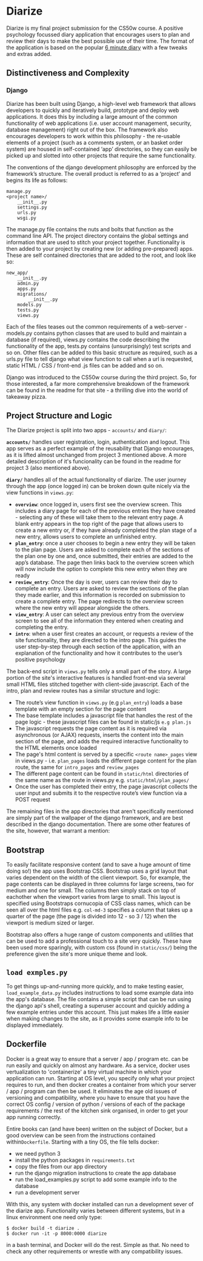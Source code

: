 # Diarize
Diarize is my final project submission for the CS50w course. A positive psychology focussed diary application that encourages users to plan and review their days to make the best possible use of their time. The format of the application is based on the popular <a href="https://createurbestself.com">6 minute diary</a> with a few tweaks and extras added.

## Distinctiveness and Complexity
### Django
Diarize has been built using Django, a high-level web framework that allows developers to quickly and iteratively build, prototype and deploy web applications. It does this by including a large amount of the common functionality of web applications (i.e. user account management, security, database management) right out of the box. The framework also encourages developers to work within this philosophy - the re-usable elements of a project (such as a comments system, or an basket order system) are housed in self-contained ‘app’ directories, so they can easily be picked up and slotted into other projects that require the same functionality. 

The conventions of the django development philosophy are enforced by the framework’s structure. The overall product is referred to as a ‘project’ and begins its life as follows:

```
manage.py
<project name>/
	__init__.py
	settings.py
	urls.py
	wsgi.py
```

The manage.py file contains the nuts and bolts that function as the command line API. The project directory contains the global settings and information that are used to stitch your project together. Functionality is then added to your project by creating new (or adding pre-prepared) apps. These are self contained directories that are added to the root, and look like so:

```
new_app/
	__init__.py
	admin.py
	apps.py
	migrations/
		__init__.py
	models.py
	tests.py
	views.py
```

Each of the files teases out the common requirements of a web-server - models.py contains python classes that are used to build and maintain a database (if required), views.py contains the code describing the functionality of the app, tests.py contains (unsurprisingly) test scripts and so on. Other files can be added to this basic structure as required, such as a urls.py file to tell django what view function to call when a url is requested, static HTML / CSS / front-end .js files can be added and so on.

Django was introduced to the CS50w course during the third project. So, for those interested, a far more comprehensive breakdown of the framework can be found in the readme for that site - a thrilling dive into the world of takeaway pizza.

## Project Structure and Logic

The Diarize project is split into two apps - `accounts/` and `diary/`:

**`accounts/`** handles user registration, login, authentication and logout. This app serves as a perfect example of the reusability that Django encourages, as it is lifted almost unchanged from project 3 mentioned above. A more detailed description of it's funcionality can be found in the readme for project 3 (also mentioned above).

**`diary/`** handles all of the actual functionality of diarize. The user journey through the app (once logged in) can be broken down quite nicely via the view functions in `views.py`:

* **`overview`**: once logged in, users first see the overview screen. This includes a diary page for each of the previous entries they have created - selecting any of these will take them to the relevant entry page. A blank entry appears in the top right of the page that allows users to create a new entry or, if they have already completed the plan stage of a new entry, allows users to complete an unfinished entry.
* **`plan_entry`**: once a user chooses to begin a new entry they will be taken to the plan page. Users are asked to complete each of the sections of the plan one by one and, once submitted, their entries are added to the app’s database. The page then links back to the overview screen which will now include the option to complete this new entry when they are ready
* **`review_entry`**: Once the day is over, users can review their day to complete an entry. Users are asked to review the sections of the plan they made earlier, and this information is recorded on submission to create a complete entry. The page redirects to the overview screen where the new entry will appear alongside the others.
* **`view_entry`**: A user can select any previous entry from the overview screen to see all of the information they entered when creating and completing the entry. 
* **`intro`**: when a user first creates an account, or requests a review of the site functionality, they are directed to the intro page. This guides the user step-by-step through each section of the application, with an explanation of the functionality and how it contributes to the user’s positive psychology

The back-end script in `views.py` tells only a small part of the story. A large portion of the site's interactive features is handled front-end via several small HTML files stitched together with client-side javascript. Each of the intro, plan and review routes has a similar structure and logic:
* The route’s view function in `views.py` (e.g `plan_entry`) loads a base template with an empty section for the page content
* The base template includes a javascript file that handles the rest of the page logic - these javascript files can be found in static/js `e.g plan.js`
* The javascript requests the page content as it is required via asynchronous (or AJAX) requests, inserts the content into the main section of the page, and adds the required interactive functionality to the HTML elements once loaded
* The page's html content is served by a specific `<route name>_pages` view in views.py - i.e. `plan_pages` loads the different page content for the plan route, the same for `intro_pages` and `review_pages`
* The different page content can be found in `static/html` directories of the same name as the route in views.py e.g. `static/html/plan_pages/`
* Once the user has completed their entry, the page javascript collects the user input and submits it to the respective route’s view function via a POST request

The remaining files in the app directories that aren't specifically mentioned are simply part of the wallpaper of the django framework, and are best described in the django documentation. There are some other features of the site, however, that warrant a mention:

## Bootstrap

To easily facilitate responsive content (and to save a huge amount of time doing so!) the app uses Bootstrap CSS. Bootstrap uses a grid layout that varies dependent on the width of the client viewport. So, for example, the page contents can be displayed in three columns for large screens, two for medium and one for small. The columns then simply stack on top of eachother when the viewport varies from large to small. This layout is specified using Bootstraps cornucopia of CSS class names, which can be seen all over the html files e.g. `col-md-3` specifies a column that takes up a quarter of the page (the page is divided into 12 - so 3 / 12) when the viewport is medium sized or larger.

Bootstrap also offers a huge range of custom components and utilities that can be used to add a professional touch to a site very quickly. These have been used more sparingly, with custom css (found in `static/css/`) being the preference given the site's more unique theme and look. 

## `load exmples.py`

To get things up-and-running more quickly, and to make testing easier, `load_example_data.py` includes instructions to load some example data into the app's database. The file contains a simple script that can be run using the django api's shell, creating a superuser account and quickly adding a few example entries under this account. This just makes life a little easier when making changes to the site, as it provides some example info to be displayed immediately.

## Dockerfile

Docker is a great way to ensure that a server / app / program etc. can be run easily and quickly on almost any hardware. As a service, docker uses vertualization to 'containerize' a tiny virtual machine in which your application can run. Starting at OS level, you specify only what your project requires to run, and then docker creates a container from which your server / app / program can then be used. It eliminates the age old issues of versioning and compatibility, where you have to ensure that you have the correct OS config / version of python / versions of each of the package requirements / the rest of the kitchen sink organised, in order to get your app running correctly.


Entire books can (and have been) written on the subject of Docker, but a good overview can be seen from the instructions contained within`Dockerfile`. Starting with a tiny OS, the file tells docker:

* we need python 3
* install the python packages in `requirements.txt`
* copy the files from our app directory
* run the django migration instructions to create the app database
* run the load_examples.py script to add some example info to the database
* run a development server

With this, any system with docker installed can run a development sever of the diarize app. Functionality varies between different systems, but in a linux environment one need only type:
 
 ```
$ docker build -t diarize .
$ docker run -it -p 8000:0000 diarize
 ```
 in a bash terminal, and Docker will do the rest. Simple as that. No need to check any other requirements or wrestle with any compatibility issues.
